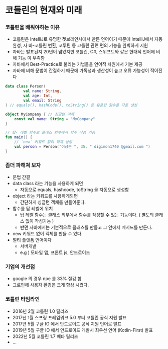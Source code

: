 # 코들린의 현재와 미래
### 코틀린을 배워야하는 이유
- 코틀린은 IntelliJ로 유명한 젯브레인사에서 만든 언어이기 때문에 IntelliJ에서 자동완성, 자 바-코틀린 변환, 코루틴 등 코틀린 관련 편의 기능을 완벽하게 지원
- 자바는 발표된지 20년이 넘었지만 코틀린, C#, 스위프트와 같은 현대적 언어에 비해 기능 이 부족함
- 자바에서 Best-Practice로 불리는 기법들을 언어적 차원에서 기본 제공
- 자바에 비해 문법이 간결하기 때문에 가독성과 생산성이 높고 오류 가능성이 적어진다

```kotlin
data class Person(
        val name: String, 
        val age: Int, 
        val email: String
) // equals(), hashCode(), toString() 등 유용한 함수를 자동 생성

object MyCompany { // 싱글턴 객체 
    const val name: String = "MyCompany"
}

// 탑- 레벨 함수로 클래스 외부에서 함수 작성 가능
fun main() {
    // `new` 키워드 없이 객체 생성
    val person = Person("이상훈 ", 35, " digimon1740 @gmail.com ")
}
```

### 좀더 파해쳐 보자
- 문법 간결
- data class 라는 기능을 사용하게 되면
  - 자동으로 equals, hashcode, toString 을 자동으로 생성함
- object 라는 키워드를 사용하게되면
  - 간단하게 싱글턴 객체를 만들어준다.
- 함수를 탑 레벨에 위치
  - 탑 레벨 함수는 클래스 외부에서 함수를 작성할 수 있는 기능이다. ( 별도의 클래스 없이 작성가능 )
  - 반면 자바에서는 기본적으로 클래스를 만들고 그 안에서 메서드를 만든다.
- new 키워드 없이 객체를 만들 수 있다.
- 멀티 플랫폼 언어이다
  - 서버개발
  - e.g ) 모바일 앱, 프론트 js, 안드로이드

### 기업의 개선점
- google 의 경우 npe 를 33% 절감 함
- 그로인해 사용자 환경은 크게 향상 시켰다.

### 코틀린 타임라인
- 2016년 2월 코틀린 1.0 릴리즈
- 2017년 1월 스프링 프레임워크 5.0 부터 코틀린 공식 지원 발표
- 2017년 5월 구글 IO 에서 안드로이드 공식 지원 언어로 발표
- 2019년 5월 구글 IO 에서 안드로이드 개발시 최우선 언어 (Kotlin-First) 발표
- 2022년 5월 코틀린 1.7 베타 릴리즈
- ...

